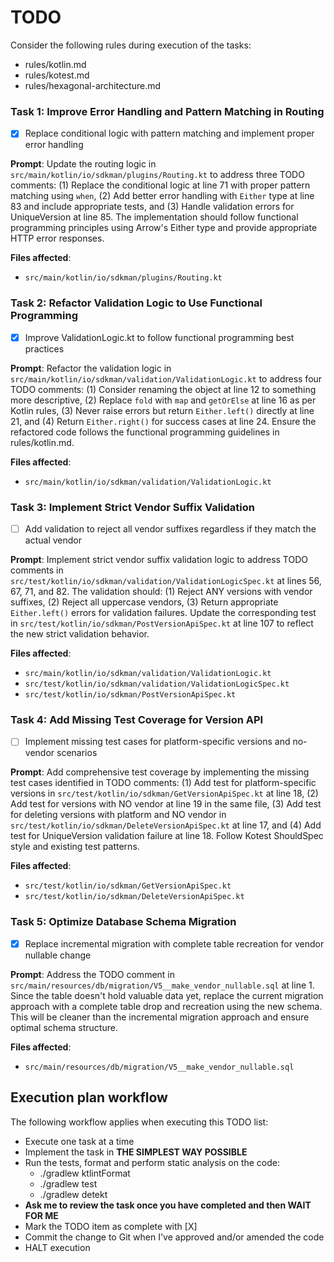 # TODO

Consider the following rules during execution of the tasks:
- rules/kotlin.md
- rules/kotest.md
- rules/hexagonal-architecture.md

### Task 1: Improve Error Handling and Pattern Matching in Routing

- [X] Replace conditional logic with pattern matching and implement proper error handling

**Prompt**: Update the routing logic in `src/main/kotlin/io/sdkman/plugins/Routing.kt` to address three TODO comments: (1) Replace the conditional logic at line 71 with proper pattern matching using `when`, (2) Add better error handling with `Either` type at line 83 and include appropriate tests, and (3) Handle validation errors for UniqueVersion at line 85. The implementation should follow functional programming principles using Arrow's Either type and provide appropriate HTTP error responses.

**Files affected**:
- `src/main/kotlin/io/sdkman/plugins/Routing.kt`

### Task 2: Refactor Validation Logic to Use Functional Programming

- [X] Improve ValidationLogic.kt to follow functional programming best practices

**Prompt**: Refactor the validation logic in `src/main/kotlin/io/sdkman/validation/ValidationLogic.kt` to address four TODO comments: (1) Consider renaming the object at line 12 to something more descriptive, (2) Replace `fold` with `map` and `getOrElse` at line 16 as per Kotlin rules, (3) Never raise errors but return `Either.left()` directly at line 21, and (4) Return `Either.right()` for success cases at line 24. Ensure the refactored code follows the functional programming guidelines in rules/kotlin.md.

**Files affected**:
- `src/main/kotlin/io/sdkman/validation/ValidationLogic.kt`

### Task 3: Implement Strict Vendor Suffix Validation

- [ ] Add validation to reject all vendor suffixes regardless if they match the actual vendor

**Prompt**: Implement strict vendor suffix validation logic to address TODO comments in `src/test/kotlin/io/sdkman/validation/ValidationLogicSpec.kt` at lines 56, 67, 71, and 82. The validation should: (1) Reject ANY versions with vendor suffixes, (2) Reject all uppercase vendors, (3) Return appropriate `Either.left()` errors for validation failures. Update the corresponding test in `src/test/kotlin/io/sdkman/PostVersionApiSpec.kt` at line 107 to reflect the new strict validation behavior.

**Files affected**:
- `src/main/kotlin/io/sdkman/validation/ValidationLogic.kt`
- `src/test/kotlin/io/sdkman/validation/ValidationLogicSpec.kt`
- `src/test/kotlin/io/sdkman/PostVersionApiSpec.kt`

### Task 4: Add Missing Test Coverage for Version API

- [ ] Implement missing test cases for platform-specific versions and no-vendor scenarios

**Prompt**: Add comprehensive test coverage by implementing the missing test cases identified in TODO comments: (1) Add test for platform-specific versions in `src/test/kotlin/io/sdkman/GetVersionApiSpec.kt` at line 18, (2) Add test for versions with NO vendor at line 19 in the same file, (3) Add test for deleting versions with platform and NO vendor in `src/test/kotlin/io/sdkman/DeleteVersionApiSpec.kt` at line 17, and (4) Add test for UniqueVersion validation failure at line 18. Follow Kotest ShouldSpec style and existing test patterns.

**Files affected**:
- `src/test/kotlin/io/sdkman/GetVersionApiSpec.kt`
- `src/test/kotlin/io/sdkman/DeleteVersionApiSpec.kt`

### Task 5: Optimize Database Schema Migration

- [X] Replace incremental migration with complete table recreation for vendor nullable change

**Prompt**: Address the TODO comment in `src/main/resources/db/migration/V5__make_vendor_nullable.sql` at line 1. Since the table doesn't hold valuable data yet, replace the current migration approach with a complete table drop and recreation using the new schema. This will be cleaner than the incremental migration approach and ensure optimal schema structure.

**Files affected**:
- `src/main/resources/db/migration/V5__make_vendor_nullable.sql`

## Execution plan workflow

The following workflow applies when executing this TODO list:
- Execute one task at a time
- Implement the task in **THE SIMPLEST WAY POSSIBLE**
- Run the tests, format and perform static analysis on the code:
    - ./gradlew ktlintFormat
    - ./gradlew test
    - ./gradlew detekt
- **Ask me to review the task once you have completed and then WAIT FOR ME**
- Mark the TODO item as complete with [X]
- Commit the change to Git when I've approved and/or amended the code
- HALT execution
